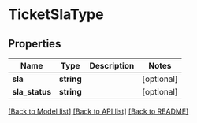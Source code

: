 # TicketSlaType

## Properties
Name | Type | Description | Notes
------------ | ------------- | ------------- | -------------
**sla** | **string** |  | [optional] 
**sla_status** | **string** |  | [optional] 

[[Back to Model list]](../README.md#documentation-for-models) [[Back to API list]](../README.md#documentation-for-api-endpoints) [[Back to README]](../README.md)


